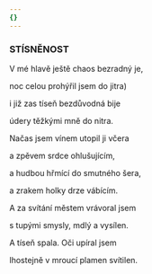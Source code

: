 ```yaml
---
{}
---
```


### STÍSNĚNOST

V mé hlavě ještě chaos bezradný je, 

noc celou prohýřil jsem do jitra) 

i již zas tíseň bezdůvodná bije 

údery těžkými mně do nitra.

Načas jsem vínem utopil ji včera 

a zpěvem srdce ohlušujícím, 

a hudbou hřmící do smutného šera, 

a zrakem holky drze vábícím.

A za svítání městem vrávoral jsem 

s tupými smysly, mdlý a vysílen. 

A tíseň spala. Oči upíral jsem 

lhostejně v mroucí plamen svítilen.
